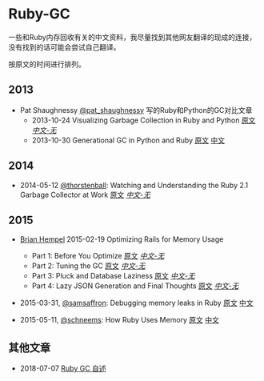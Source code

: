 # Ruby-GC

一些和Ruby内存回收有关的中文资料，我尽量找到其他网友翻译的现成的连接，没有找到的话可能会尝试自己翻译。

按原文的时间进行排列。

## 2013

- Pat Shaughnessy [@pat_shaughnessy](http://twitter.com/pat_shaughnessy) 写的Ruby和Python的GC对比文章
  - 2013-10-24 Visualizing Garbage Collection in Ruby and Python [原文](http://patshaughnessy.net/2013/10/24/visualizing-garbage-collection-in-ruby-and-python) [*中文-无*]()
  - 2013-10-30 Generational GC in Python and Ruby [原文](http://patshaughnessy.net/2013/10/30/generational-gc-in-python-and-ruby) [中文](https://ruby-china.org/topics/28127)

## 2014

- 2014-05-12 [@thorstenball](https://twitter.com/thorstenball): Watching and Understanding the Ruby 2.1 Garbage Collector at Work [原文](https://thorstenball.com/blog/2014/03/12/watching-understanding-ruby-2.1-garbage-collector/) [*中文-无*]()

## 2015

- [Brian Hempel](https://collectiveidea.com/blog/author/brian-hempel) 2015-02-19 Optimizing Rails for Memory Usage
  - Part 1: Before You Optimize [原文](https://collectiveidea.com/blog/archives/2015/02/19/optimizing-rails-for-memory-usage-part-1-before-you-optimize) [*中文-无*]()
  - Part 2: Tuning the GC [原文](https://collectiveidea.com/blog/archives/2015/02/19/optimizing-rails-for-memory-usage-part-2-tuning-the-gc) [*中文-无*]()
  - Part 3: Pluck and Database Laziness [原文](https://collectiveidea.com/blog/archives/2015/03/05/optimizing-rails-for-memory-usage-part-3-pluck-and-database-laziness) [*中文-无*]()
  - Part 4: Lazy JSON Generation and Final Thoughts [原文](http://collectiveidea.com/blog/archives/2015/03/13/optimizing-rails-for-memory-usage-part-4-lazy-json-generation-and-final-thoughts/) [*中文-无*]()

- 2015-03-31, [@samsaffron](http://twitter.com/samsaffron): Debugging memory leaks in Ruby [原文](https://samsaffron.com/archive/2015/03/31/debugging-memory-leaks-in-ruby) [中文](debugging-memory-leaks-in-ruby.md)
- 2015-05-11, [@schneems](https://twitter.com/schneems): How Ruby Uses Memory [原文](https://www.sitepoint.com/ruby-uses-memory/) [中文](how-ruby-uses-memory.md)

## 其他文章

- 2018-07-07 [Ruby GC 自述](https://ruby-china.org/topics/37118)

